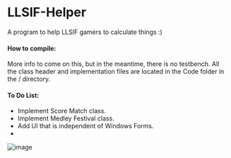 # LLSIF-Helper
A program to help LLSIF gamers to calculate things :)

#### How to compile:
More info to come on this, but in the meantime, there is no testbench.  All the class header and implementation files are located in the Code folder in the / directory.

#### To Do List:
* Implement Score Match class.
* Implement Medley Festival class.
* Add UI that is independent of Windows Forms.
* 

![image](http://puu.sh/hFwJK/18fb29934e.png)
